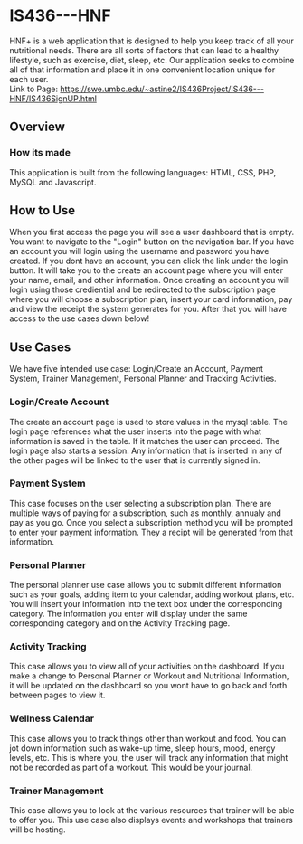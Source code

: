 # IS436---HNF
HNF+ is a web application that is designed to help you keep track of all your nutritional needs. There are all sorts of factors that can lead to a healthy lifestyle, such as exercise, diet, sleep, etc. Our application seeks to combine all of that information and place it in one convenient location unique for each user. 
<br />
Link to Page: https://swe.umbc.edu/~astine2/IS436Project/IS436---HNF/IS436SignUP.html 

## Overview

### How its made
 This application is built from the following languages: HTML, CSS, PHP, MySQL and Javascript. 
## How to Use
When you first access the page you will see a user dashboard that is empty. You want to navigate to the "Login" button on the navigation bar. If you have an account you will login using the username and password you have created. If you dont have an account, you can click the link under the login button. It will take you to the create an account page where you will enter your name, email, and other information. Once creating an account you will login using those crediential and be redirected to the subscription page where you will choose a subscription plan, insert your card information, pay and view the receipt the system generates for you. After that you will have access to the use cases down below!
## Use Cases
We have five intended use case: Login/Create an Account, Payment System, Trainer Management, Personal Planner and Tracking Activities.  

### Login/Create Account
The create an account page is used to store values in the mysql table. The login page references what the user inserts into the page with what information is saved in the table. If it matches the user can proceed. The login page also starts a session. Any information that is inserted in any of the other pages will be linked to the user that is currently signed in. 
### Payment System
This case focuses on the user selecting a subscription plan. There are multiple ways of paying for a subscription, such as monthly, annualy and pay as you go. Once you select a subscription method you will be prompted to enter your payment information. They a recipt will be generated from that information. 
### Personal Planner
The personal planner use case allows you to submit different information such as your goals, adding item to your calendar, adding workout plans, etc. You will insert your information into the text box under the corresponding category. The information you enter will display under the same corresponding category and on the Activity Tracking page.
### Activity Tracking
This case allows you to view all of your activities on the dashboard. If you make a change to Personal Planner or Workout and Nutritional Information, it will be updated on the dashboard so you wont have to go back and forth between pages to view it. 

### Wellness Calendar
This case allows you to track things other than workout and food. You can jot down information such as wake-up time, sleep hours, mood, energy levels, etc. This is where you, the user will track any information that might not be recorded as part of a workout. This would be your journal. 

### Trainer Management
This case allows you to look at the various resources that trainer will be able to offer you. This use case also displays events and workshops that trainers will be hosting. 
